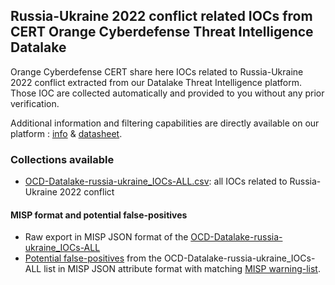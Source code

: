 ## Russia-Ukraine 2022 conflict related IOCs from CERT Orange Cyberdefense Threat Intelligence Datalake

Orange Cyberdefense CERT share here IOCs related to Russia-Ukraine 2022 conflict extracted from our Datalake Threat Intelligence platform. Those IOC are collected automatically and provided to you without any prior verification.

Additional information and filtering capabilities are directly available on our platform : [info](https://orangecyberdefense.com/global/all-services/detect-respond/managed-threat-intelligence-detect/?platform=hootsuite&utm_campaign=HSCampaign) & [datasheet](https://orangecyberdefense.com/global/wp-content/uploads/sites/12/2021/06/MTI_DS_EN.pdf).

### Collections available

- [OCD-Datalake-russia-ukraine_IOCs-ALL.csv](./OCD-Datalake-russia-ukraine_IOCs-ALL.csv): all IOCs related to Russia-Ukraine 2022 conflict

#### MISP format and potential false-positives

- Raw export in MISP JSON format of the [OCD-Datalake-russia-ukraine_IOCs-ALL](./misp/iocs-misp-format.json)
- [Potential false-positives](./misp/potential-false-positives.json) from the OCD-Datalake-russia-ukraine_IOCs-ALL list in MISP JSON attribute format with matching [MISP warning-list](https://github.com/MISP/misp-warninglists/).

